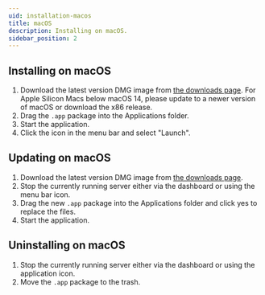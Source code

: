 ```yaml
---
uid: installation-macos
title: macOS
description: Installing on macOS.
sidebar_position: 2
---
```


## Installing on macOS

1. Download the latest version DMG image from [the downloads page](/downloads?os=MacOS). For Apple Silicon Macs below macOS 14, please update to a newer version of macOS or download the x86 release.
2. Drag the `.app` package into the Applications folder.
3. Start the application.
4. Click the icon in the menu bar and select "Launch".

## Updating on macOS

1. Download the latest version DMG image from [the downloads page](/downloads?os=MacOS).
2. Stop the currently running server either via the dashboard or using the menu bar icon.
3. Drag the new `.app` package into the Applications folder and click yes to replace the files.
4. Start the application.

## Uninstalling on macOS

1. Stop the currently running server either via the dashboard or using the application icon.
2. Move the `.app` package to the trash.
